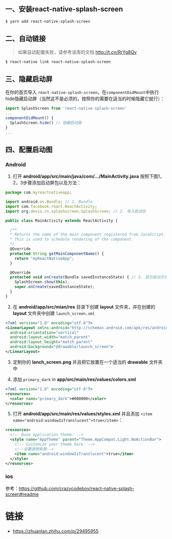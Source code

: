 ## 一、安装react-native-splash-screen

```bash
$ yarn add react-native-splash-screen
```

## 二、自动链接

> 如果自动配置失败，请参考该库的文档 http://t.cn/RrYg8Qv

```bash
$ react-native link react-native-splash-screen
```

## 三、隐藏启动屏

在你的首页导入 `react-native-splash-screen`，在`componentDidMount`中执行hide隐藏启动屏（当然这不是必须的，按照你的需要在适当的时候隐藏它就行）：

```js
import SplashScreen from 'react-native-splash-screen'
...
componentDidMount() {
  SplashScreen.hide() // 隐藏启动屏
}
...
```

## 四、配置启动图

### Android

1. 打开 **android/app/src/main/java/com/.../MainActivity.java**  按照下图1，2，3步骤添加启动屏包以及方法：

```js
package com.myreactnativeapp;

import android.os.Bundle; // 1. Bundle
import com.facebook.react.ReactActivity;
import org.devio.rn.splashscreen.SplashScreen; // 2. 导入启动包

public class MainActivity extends ReactActivity {

  /**
  * Returns the name of the main component registered from JavaScript.
  * This is used to schedule rendering of the component.
  */
  @Override
  protected String getMainComponentName() {
    return "myReactNativeApp";
  }

  @Override
  protected void onCreate(Bundle savedInstanceState) { // 3. 显示启动方式
    SplashScreen.show(this);
    super.onCreate(savedInstanceState);
  }
}
```

2. 在 **android/app/src/mian/res** 目录下创建 **layout** 文件夹，并在创建的 **layout** 文件夹中创建 `launch_screen.xml`

```xml
<?xml version="1.0" encoding="utf-8"?>
<LinearLayout xmlns:android="http://schemas.android.com/apk/res/android"
  android:orientation="vertical"
  android:layout_width="match_parent"
  android:layout_height="match_parent"
  android:background="@drawable/launch_screen">
</LinearLayout>
```

3. 定制你的 **lanch_screen.png** 并且把它放置在一个适当的 **drawable** 文件夹中

4. 添加 `primary_dark` in **app/src/main/res/values/colors.xml**

```xml
<?xml version="1.0" encoding="utf-8"?>
<resources>
  <color name="primary_dark">#000000</color>
</resources>
```

5. 打开 **android/app/src/main/res/values/styles.xml** 并且添加 `<item name="android:windowIsTranslucent">true</item>`：

```xml
<resources>
  <!-- Base application theme. -->
  <style name="AppTheme" parent="Theme.AppCompat.Light.NoActionBar">
    <!-- Customize your theme here. -->
    <!--设置透明背景-->
    <item name="android:windowIsTranslucent">true</item>
  </style>
</resources>
```

### ios

参考：https://github.com/crazycodeboy/react-native-splash-screen#readme


# 链接

- https://zhuanlan.zhihu.com/p/29495955
